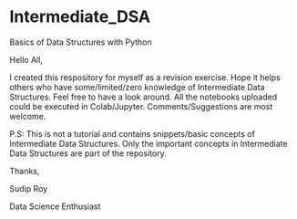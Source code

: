 # Intermediate_DSA
Basics of Data Structures with Python

Hello All,

I created this respository for myself as a revision exercise. Hope it helps others who have some/limited/zero knowledge of Intermediate Data Structures. Feel free to have a look around. All the notebooks uploaded could be executed in Colab/Jupyter. Comments/Suggestions are most welcome.

P.S: This is not a tutorial and contains snippets/basic concepts of Intermediate Data Structures. Only the important concepts in Intermediate Data Structures are part of the repository.

Thanks,

Sudip Roy

Data Science Enthusiast
